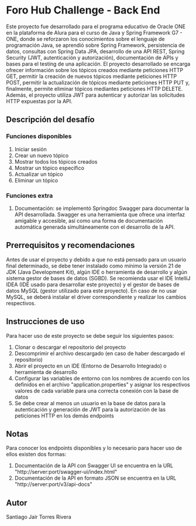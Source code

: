 # Foro Hub Challenge - Back End
Este proyecto fue desarrollado para el programa educativo de Oracle ONE en la plataforma de Alura para el curso de Java y Spring Framework G7 - ONE, donde se reforzaron los conocimientos sobre el lenguaje de programación Java, se aprendió sobre Spring Framework, persistencia de datos, consultas con Spring Data JPA, desarrollo de una API REST, Spring Security (JWT, autenticación y autorización), documentación de APIs y bases para el testing de una aplicación. El proyecto desarrollado se encarga ofrecer información sobre los tópicos creados mediante peticiones HTTP GET, permitir la creación de nuevos tópicos mediante peticiones HTTP POST, permitir la actualización de tópicos mediante peticiones HTTP PUT y, finalmente, permite eliminar tópicos mediantes peticiones HTTP DELETE. Además, el proyecto utiliza JWT para autenticar y autorizar las solicitudes HTTP expuestas por la API.
## Descripción del desafío
### Funciones disponibles
1. Iniciar sesión
2. Crear un nuevo tópico
3. Mostrar todos los tópicos creados
4. Mostrar un tópico específico
5. Actualizar un tópico
6. Eliminar un tópico
### Funciones extra
1. Documentación: se implementó Springdoc Swagger para documentar la API desarrollada. Swagger es una herramienta que ofrece una interfaz amigable y accesible, así como una forma de documentación automática generada simultáneamente con el desarrollo de la API.
## Prerrequisitos y recomendaciones
Antes de usar el proyecto y debido a que no está pensado para un usuario final determinado, se debe tener instalado como mínimo la versión 21 de JDK (Java Development Kit), algún IDE o herramienta de desarrollo y algún sistema gestor de bases de datos (SGBD). Se recomienda usar el IDE IntelliJ IDEA (IDE usado para desarrollar este proyecto) y el gestor de bases de datos MySQL (gestor utilizado para este proyecto). En caso de no usar MySQL, se deberá instalar el driver correspondiente y realizar los cambios respectivos.
## Instrucciones de uso
Para hacer uso de este proyecto se debe seguir los siguientes pasos:
1. Clonar o descargar el repositorio del proyecto
2. Descomprimir el archivo descargado (en caso de haber descargado el repositorio)
3. Abrir el proyecto en un IDE (Entorno de Desarrollo Integrado) o herramienta de desarrollo
4. Configurar las variables de entorno con los nombres de acuerdo con los definidos en el archivo "application.properties" y asignar los respectivos valores de cada variable para una correcta conexión con la base de datos
5. Se debe crear al menos un usuario en la base de datos para la autenticación y generación de JWT para la autorización de las peticiones HTTP en los demás endpoints
## Notas
Para conocer los endpoints disponibles y lo necesario para hacer uso de ellos existen dos formas:
1. Documentación de la API con Swagger UI se encuentra en la URL "http://server:port/swagger-ui/index.html"
2. Documentación de la API en formato JSON se encuentra en la URL "http://server:port/v3/api-docs"
## Autor
Santiago Jair Torres Rivera
